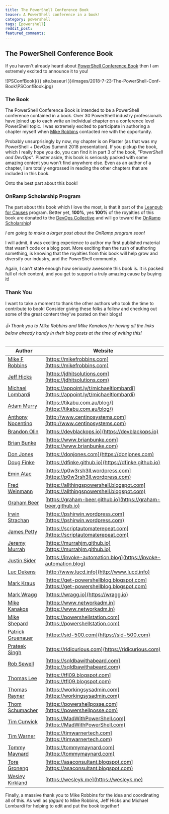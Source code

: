 ```yaml
---
title: The PowerShell Conference Book
teaser: A PowerShell conference in a book!
category: powershell
tags: [powershell]
reddit_post:
featured_comments:
---
```


## The PowerShell Conference Book

If you haven't already heard about [PowerShell Conference Book][PowerShell Conference Book] then I am extremely excited to announce it to you!

![PSConfBook]({{ site.baseurl }}/images/2018-7-23-The-PowerShell-Conf-Book\PSConfBook.jpg)

### The Book

The PowerShell Conference Book is intended to be a PowerShell conference contained in a book.  Over 30 PowerShell industry professionals have joined up to each write an individual chapter on a conference level PowerShell topic.  I was extremely excited to participate in authoring a chapter myself when [Mike Robbins][Mike Robbins] contacted me with the opportunity.

Probably unsurprisingly by now, my chapter is on Plaster (as that was my PowerShell + DevOps Summit 2018 presentation).  If you pickup the book, which I really hope you do, you can find it in part 3 of the book, _"PowerShell and DevOps"_.  Plaster aside, this book is seriously packed with some amazing content you won't find anywhere else.  Even as an author of a chapter, I am totally engrossed in reading the other chapters that are included in this book.

Onto the best part about this book!

### OnRamp Scholarship Program

The part about this book which I love the most, is that it part of the [Leanpub for Causes][Leanpub for Causes] program.  Better yet, **100%**, yes **100%** of the royalties of this book are donated to the [DevOps Collective][DevOps Collective] and will go toward the [OnRamp Scholarship][OnRamp Scholarship]!

_I am going to make a larger post about the OnRamp program soon!_

I will admit, it was exciting experience to author my first published material that wasn't code or a blog post.  More exciting than the rush of authoring something, is knowing that the royalties from this book will help grow and diversify our industry, and the PowerShell community.

Again, I can't state enough how seriously awesome this book is.  It is packed full of rich content, and you get to support a truly amazing cause by buying it!

### Thank You

I want to take a moment to thank the other authors who took the time to contribute to book! Consider giving these folks a follow and checking out some of the great content they've posted on their blogs!

###### 👍 _Thank you to Mike Robbins and Mike Kanakos for having all the links below already handy in their blog posts at the time of writing this!_

| Author | Website |
| --- | --- |
| [Mike F Robbins](https://twitter.com/mikefrobbins) | [https://mikefrobbins.com](https://mikefrobbins.com) |
| [Jeff Hicks](https://twitter.com/JeffHicks) | [https://jdhitsolutions.com](https://jdhitsolutions.com) |
| [Michael Lombardi](https://twitter.com/barbariankb) | [https://appoint.ly/t/michaeltlombardi](https://appoint.ly/t/michaeltlombardi) |
| [Adam Murry](https://twitter.com/muzzar78) | [https://tikabu.com.au/blog/](https://tikabu.com.au/blog/) |
| [Anthony Nocentino](https://twitter.com/nocentino) | [http://www.centinosystems.com](http://www.centinosystems.com) |
| [Brandon Olin](https://twitter.com/devblackops) | [https://devblackops.io](https://devblackops.io) |
| [Brian Bunke](https://twitter.com/brianbunke) | [https://www.brianbunke.com](https://www.brianbunke.com) |
| [Don Jones](https://twitter.com/concentrateddon) | [https://donjones.com](https://donjones.com) |
| [Doug Finke](https://twitter.com/dfinke) | [https://dfinke.github.io](https://dfinke.github.io) |
| [Emin Atac](https://twitter.com/p0w3rsh3ll) | [https://p0w3rsh3ll.wordpress.com](https://p0w3rsh3ll.wordpress.com) |
| [Fred Weinmann](https://twitter.com/fredweinmann) | [https://allthingspowershell.blogspot.com](https://allthingspowershell.blogspot.com) |
| [Graham Beer](https://twitter.com/GKBeer) | [https://graham-beer.github.io](https://graham-beer.github.io) |
| [Irwin Strachan](https://twitter.com/IrwinStrachan) | [https://pshirwin.wordpress.com](https://pshirwin.wordpress.com) |
| [James Petty](https://twitter.com/PSJamesP) | [https://scriptautomaterepeat.com](https://scriptautomaterepeat.com) |
| [Jeremy Murrah](https://twitter.com/JeremyMurrah) | [https://murrahjm.github.io](https://murrahjm.github.io) |
| [Justin Sider](https://twitter.com/jpsider) | [https://invoke-automation.blog](https://invoke-automation.blog) |
| [Luc Dekens](https://twitter.com/LucD22) | [http://www.lucd.info](http://www.lucd.info) |
| [Mark Kraus](https://twitter.com/markekraus) | [https://get-powershellblog.blogspot.com](https://get-powershellblog.blogspot.com) |
| [Mark Wragg](https://twitter.com/markwragg) | [https://wragg.io](https://wragg.io) |
| [Mike Kanakos](https://twitter.com/MikeKanakos) | [https://www.networkadm.in](https://www.networkadm.in) |
| [Mike Shepard](https://twitter.com/MikeShepard70) | [https://powershellstation.com](https://powershellstation.com) |
| [Patrick Gruenauer](https://twitter.com/pewa2303) | [https://sid-500.com](https://sid-500.com) |
| [Prateek Singh](https://twitter.com/SinghPrateik) | [https://ridicurious.com](https://ridicurious.com) |
| [Rob Sewell](https://twitter.com/sqldbawithbeard) | [https://sqldbawithabeard.com](https://sqldbawithabeard.com) |
| [Thomas Lee](https://twitter.com/doctordns) | [https://tfl09.blogspot.com](https://tfl09.blogspot.com) |
| [Thomas Rayner](https://twitter.com/MrThomasRayner) | [https://workingsysadmin.com](https://workingsysadmin.com) |
| [Thom Schumacher](https://twitter.com/driberif) | [https://powershellposse.com](https://powershellposse.com) |
| [Tim Curwick](https://twitter.com/MadWPowerShell) | [https://MadWithPowerShell.com](https://MadWithPowerShell.com) |
| [Tim Warner](https://twitter.com/TechTrainerTim) | [https://timwarnertech.com](https://timwarnertech.com) |
| [Tommy Maynard](https://twitter.com/thetommymaynard) | [https://tommymaynard.com](https://tommymaynard.com) |
| [Tore Groneng](https://twitter.com/ToreGroneng) | [https://asaconsultant.blogspot.com](https://asaconsultant.blogspot.com) |
| [Wesley Kirkland](https://twitter.com/unleashthecloud) | [https://wesleyk.me](https://wesleyk.me) |

Finally, a massive thank you to Mike Robbins for the idea and coordinating all of this.  As well as *(again)* to Mike Robbins, Jeff Hicks and Michael Lombardi for helping to edit and put the book together!

[PowerShell Conference Book]:https://leanpub.com/powershell-conference-book
[Mike Robbins]:https://twitter.com/mikefrobbins
[Leanpub for Causes]:https://leanpub.com/causes
[DevOps Collective]:https://devopscollective.org/
[OnRamp ScholarShip]:https://powershell.org/summit/summit-onramp/onramp-scholarship/
